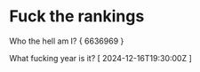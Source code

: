 # Fuck the rankings

Who the hell am I?
{ 6636969 }

What fucking year is it?
[ 2024-12-16T19:30:00Z ]
